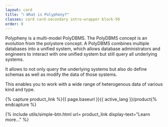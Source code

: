 ```yaml
---
layout: card
title: "ℹ What is Polypheny?"
classes: card card-secondary intro-wrapper block-50
order: 0
---
```


Polypheny is a multi-model PolyDBMS. The PolyDBMS concept is an evolution from the polystore concept. A PolyDBMS combines multiple databases into a unified system, which allows database administrators and engineers to interact with one unified system but still query all underlying systems. 

It allows to not only query the underlying systems but also do define schemas as well as modify the data of those systems.

This enables you to work with a wide range of heterogenous data of various kind and type.

{% capture product_link %}{{ page.baseurl }}{{ active_lang }}/product{% endcapture %}

{% include utils/simple-btn.html url= product_link display-text="Learn more..." %}